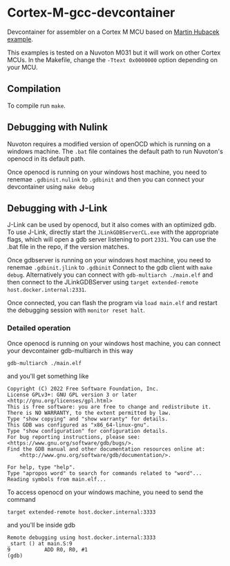 # Cortex-M-gcc-devcontainer

Devcontainer for assembler on a Cortex M MCU based on [Martin Hubacek example](https://www.martinhubacek.cz/blog/arm-cortex-bare-metal-gcc-assembly-tutorial/).

This examples is tested on a Nuvoton M031 but it will work on other Cortex MCUs. In the Makefile, change the `-Ttext 0x0000000` option depending on your MCU.


## Compilation

To compile run `make`.

## Debugging with Nulink

Nuvoton requires a modified version of openOCD which is running on a windows machine. The `.bat` file containes the default path to run Nuvoton's openocd in its default path. 

Once openocd is running on your windows host machine, you need to renemae `.gdbinit.nulink` to `.gdbinit` and then you can connect your devcontainer using `make debug`

## Debugging with J-Link

J-Link can be used by openocd, but it also comes with an optimized gdb. To use J-Link, directly start the `JLinkGDBServerCL.exe` with the appropriate flags, which will open a gdb server listening to port `2331`. You can use the .bat file in the repo, if the version matches. 

Once gdbserver is running on your windows host machine, you need to renemae `.gdbinit.jlink` to `.gdbinit`
Connect to the gdb client with `make debug`.
Alternatively you can connect with `gdb-multiarch ./main.elf` and then connect to the JLinkGDBServer using `target extended-remote host.docker.internal:2331`.

Once connected, you can flash the program via `load main.elf` and restart the debugging session with `monitor reset halt`.

### Detailed operation

Once openocd is running on your windows host machine, you can connect your devcontainer gdb-multiarch in this way

```
gdb-multiarch ./main.elf
```
and you'll get something like
```
Copyright (C) 2022 Free Software Foundation, Inc.
License GPLv3+: GNU GPL version 3 or later <http://gnu.org/licenses/gpl.html>
This is free software: you are free to change and redistribute it.
There is NO WARRANTY, to the extent permitted by law.
Type "show copying" and "show warranty" for details.
This GDB was configured as "x86_64-linux-gnu".
Type "show configuration" for configuration details.
For bug reporting instructions, please see:
<https://www.gnu.org/software/gdb/bugs/>.
Find the GDB manual and other documentation resources online at:
    <http://www.gnu.org/software/gdb/documentation/>.

For help, type "help".
Type "apropos word" to search for commands related to "word"...
Reading symbols from main.elf...
```

To access openocd on your windows machine, you need to send the command
```
target extended-remote host.docker.internal:3333
```
and you'll be inside gdb
```
Remote debugging using host.docker.internal:3333
_start () at main.S:9
9           ADD R0, R0, #1
(gdb) 
```
